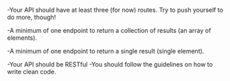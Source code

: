 -Your API should have at least three (for now) routes. Try to push yourself to do more, though!

-A minimum of one endpoint to return a collection of results (an array of elements).

-A minimum of one endpoint to return a single result (single element).

-Your API should be RESTful
-You should follow the guidelines on how to write clean code.